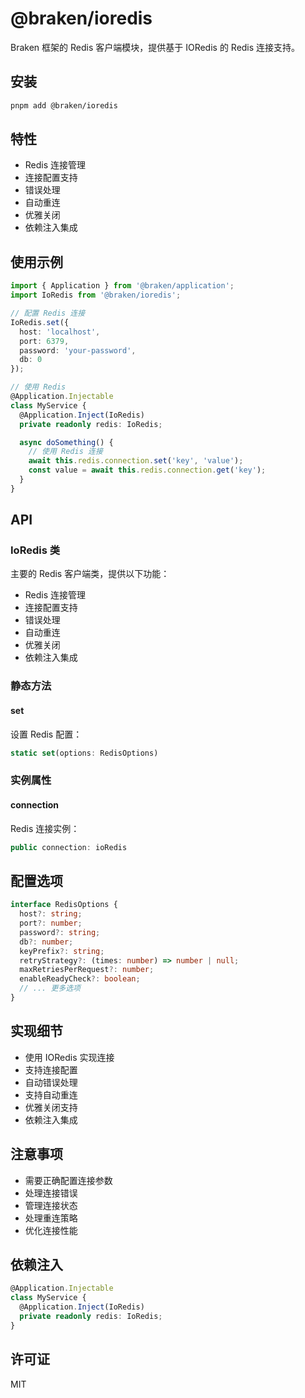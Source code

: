 # @braken/ioredis

Braken 框架的 Redis 客户端模块，提供基于 IORedis 的 Redis 连接支持。

## 安装

```bash
pnpm add @braken/ioredis
```

## 特性

- Redis 连接管理
- 连接配置支持
- 错误处理
- 自动重连
- 优雅关闭
- 依赖注入集成

## 使用示例

```typescript
import { Application } from '@braken/application';
import IoRedis from '@braken/ioredis';

// 配置 Redis 连接
IoRedis.set({
  host: 'localhost',
  port: 6379,
  password: 'your-password',
  db: 0
});

// 使用 Redis
@Application.Injectable
class MyService {
  @Application.Inject(IoRedis)
  private readonly redis: IoRedis;

  async doSomething() {
    // 使用 Redis 连接
    await this.redis.connection.set('key', 'value');
    const value = await this.redis.connection.get('key');
  }
}
```

## API

### IoRedis 类

主要的 Redis 客户端类，提供以下功能：

- Redis 连接管理
- 连接配置支持
- 错误处理
- 自动重连
- 优雅关闭
- 依赖注入集成

### 静态方法

#### set
设置 Redis 配置：
```typescript
static set(options: RedisOptions)
```

### 实例属性

#### connection
Redis 连接实例：
```typescript
public connection: ioRedis
```

## 配置选项

```typescript
interface RedisOptions {
  host?: string;
  port?: number;
  password?: string;
  db?: number;
  keyPrefix?: string;
  retryStrategy?: (times: number) => number | null;
  maxRetriesPerRequest?: number;
  enableReadyCheck?: boolean;
  // ... 更多选项
}
```

## 实现细节

- 使用 IORedis 实现连接
- 支持连接配置
- 自动错误处理
- 支持自动重连
- 优雅关闭支持
- 依赖注入集成

## 注意事项

- 需要正确配置连接参数
- 处理连接错误
- 管理连接状态
- 处理重连策略
- 优化连接性能

## 依赖注入

```typescript
@Application.Injectable
class MyService {
  @Application.Inject(IoRedis)
  private readonly redis: IoRedis;
}
```

## 许可证

MIT 